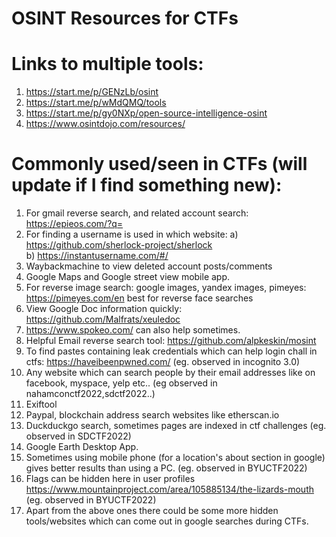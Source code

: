 # OSINT Resources for CTFs
# Links to multiple tools:
1. https://start.me/p/GENzLb/osint
2. https://start.me/p/wMdQMQ/tools 
3. https://start.me/p/gy0NXp/open-source-intelligence-osint 
4. https://www.osintdojo.com/resources/


# Commonly used/seen in CTFs (will update if I find something new):

1. For gmail reverse search, and related account search: https://epieos.com/?q=  
2. For finding a username is used in which website: a) https://github.com/sherlock-project/sherlock \
b) https://instantusername.com/#/  
3. Waybackmachine to view deleted account posts/comments 
4. Google Maps and Google street view mobile app. 
5. For reverse image search: google images, yandex images, pimeyes: https://pimeyes.com/en best for reverse face searches 
6. View Google Doc information quickly: https://github.com/Malfrats/xeuledoc 
7. https://www.spokeo.com/ can also help sometimes. 
8. Helpful Email reverse search tool: https://github.com/alpkeskin/mosint  
9. To find pastes containing leak credentials which can help login chall in ctfs: https://haveibeenpwned.com/      (eg. observed in incognito 3.0)
10. Any website which can search people by their email addresses like on facebook, myspace, yelp etc..     (eg observed in nahamconctf2022,sdctf2022..)
11. Exiftool
12. Paypal, blockchain address search websites like etherscan.io
13. Duckduckgo search, sometimes pages are indexed in ctf challenges  (eg. observed in SDCTF2022)
14. Google Earth Desktop App.
15. Sometimes using mobile phone (for a location's about section in google) gives better results than using a PC.      (eg. observed in BYUCTF2022)
16. Flags can be hidden here in user profiles https://www.mountainproject.com/area/105885134/the-lizards-mouth       (eg. observed in BYUCTF2022)
17. Apart from the above ones there could be some more hidden tools/websites which can come out in google searches during CTFs.
